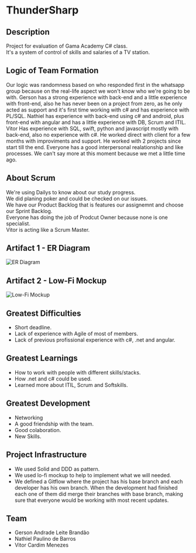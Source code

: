 # ThunderSharp

## Description
Project for evaluation of Gama Academy C# class.\
It's a system of control of skills and salaries of a TV station.

## Logic of Team Formation
Our logic was randomness based on who responded first in the whatsapp group because on the real-life aspect we won't know who we're going to be with.
Gerson has a strong experience with back-end and a little experience with front-end, also he has never been on a project from zero, as he only acted as support and it's first time working with c# and has experience with PL/SQL.
Nathiel has experience with back-end using c# and android, plus front-end with angular and has a little experience with DB, Scrum and ITIL.
Vitor Has experience with SQL, swift, python and javascript mostly with back-end, also no experience with c#. He worked direct with client for a few months with improviments and support. He worked with 2 projects since start till the end.
Everyone has a good interpersonal realationship and like processes.
We can't say more at this moment because we met a little time ago.

## About Scrum
We're using Dailys to know about our study progress.\
We did planing poker and could be checked on our issues.\
We have our Product Backlog that is features our assignemnt and choose our Sprint Backlog.\
Everyone has doing the job of Prodcut Owner because none is one specialist.\
Vitor is acting like a Scrum Master.

## Artifact 1 - ER Diagram
![ER Diagram](https://github.com/VitorCardim/ThunderSharp/blob/RELEASE/TS-001-2020/Documents/ER%20Diagram%20V2.jpeg)

## Artifact 2 - Low-Fi Mockup
![Low-Fi Mockup](https://github.com/VitorCardim/ThunderSharp/blob/RELEASE/TS-001-2020/Documents/Low-Fi%20Mockup.jpeg)

## Greatest Difficulties
* Short deadline.
* Lack of experience with Agile of most of members.
* Lack of previous profissional experience with c#, .net and angular.

## Greatest Learnings
* How to work with people with different skills/stacks.
* How .net and c# could be used.
* Learned more about ITIL, Scrum and Softskills.

## Greatest Development
* Networking
* A good friendship with the team.
* Good colaboration.
* New Skills.

## Project Infrastructure
* We used Solid and DDD as pattern.
* We used lo-fi mockup to help to implement what we will needed.
* We defined a Gitflow where the project has his base branch and each developer has his own branch. 
  When the development had finished each one of them did merge their branches with base branch, making sure that everyone would be working with most recent updates.




## Team
* Gerson Andrade Leite Brandão
* Nathiel Paulino de Barros
* Vitor Cardim Menezes


